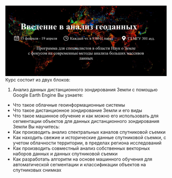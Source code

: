 ![Введение в анализ геоданных](images/course_title.png)
Курс состоит из двух блоков:
1.	Анализ данных дистанционного зондирования Земли с помощью Google Earth Engine
Вы узнаете:
- Что такое облачные геоинформационные системы
- Что такое дистанционное зондирование Земли и его виды
- Что такое машинное обучение и как можно его использовать для сегментации объектов для данных дистанционного зондирования Земли
Вы научитесь:
- Как производить анализ спектральных каналов спутниковой съемки
- Как находить свежие и исторические данные спутниковой съемки, с учетом облачности территории, в пределах региона исследований
- Как производить совместный анализ собственных векторных наборов данных и данных спутниковой съемки
- Как разработать алгоритм на основе машинного обучения для автоматической сегментации и классификации объектов на спутниковых снимках
